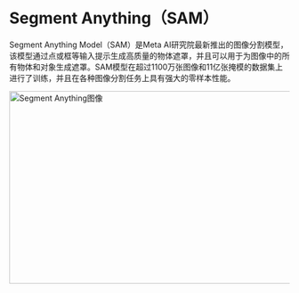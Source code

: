 # Segment Anything（SAM）

Segment Anything Model（SAM）是Meta AI研究院最新推出的图像分割模型，该模型通过点或框等输入提示生成高质量的物体遮罩，并且可以用于为图像中的所有物体和对象生成遮罩。SAM模型在超过1100万张图像和11亿张掩模的数据集上进行了训练，并且在各种图像分割任务上具有强大的零样本性能。

<a class="js" href="https://ai-bot.cn/wp-content/uploads/2023/04/segment-anything-demo.jpeg" data-fancybox="fancybox" data-caption="Segment Anything图像"><img class="alignnone size-full wp-image-1354 loaded" src="https://ai-bot.cn/wp-content/uploads/2023/04/segment-anything-demo.jpeg" alt="Segment Anything图像" width="800" height="346" data-src="https://ai-bot.cn/wp-content/uploads/2023/04/segment-anything-demo.jpeg" data-was-processed="true" /></a>